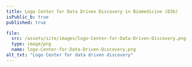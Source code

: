 ```yaml
---
title: Logo Center for Data Driven Discovery in Biomedicine (D3b)
isPublic_b: true
published: true

file:
  src: /assets/site/images/logo-Center-for-Data-Driven-Discovery.png
  type: image/png
  name: logo-Center-for-Data-Driven-Discovery.png
alt_txt: "Logo Center for data driven discovery"
---
```

